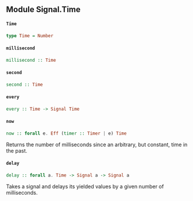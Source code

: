 ## Module Signal.Time

#### `Time`

``` purescript
type Time = Number
```

#### `millisecond`

``` purescript
millisecond :: Time
```

#### `second`

``` purescript
second :: Time
```

#### `every`

``` purescript
every :: Time -> Signal Time
```

#### `now`

``` purescript
now :: forall e. Eff (timer :: Timer | e) Time
```

Returns the number of milliseconds since an arbitrary, but constant, time in the past.

#### `delay`

``` purescript
delay :: forall a. Time -> Signal a -> Signal a
```

Takes a signal and delays its yielded values by a given number of
milliseconds.


